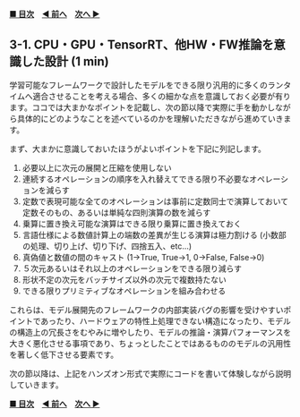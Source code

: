 **[■ 目次](https://github.com/CyberAgentAILab/model-acceleration-tutorial/tree/main?tab=readme-ov-file#table-of-contents)**　**[◀ 前へ](https://github.com/CyberAgentAILab/model-acceleration-tutorial/blob/main/02_Runtime/2_2-Model_Deployment_Destination_Device_and_Runtime_Combination.md)**　**[次へ ▶](https://github.com/CyberAgentAILab/model-acceleration-tutorial/blob/main/03_Design/3_2_1-Preparing_the_environment_for_hands-on.md)**

## 3-1. CPU・GPU・TensorRT、他HW・FW推論を意識した設計 (1 min)
学習可能なフレームワークで設計したモデルをできる限り汎用的に多くのランタイムへ適合させることを考える場合、多くの細かな点を意識しておく必要が有ります。ココでは大まかなポイントを記載し、次の節以降で実際に手を動かしながら具体的にどのようなことを述べているのかを理解いただきながら進めていきます。

まず、大まかに意識しておいたほうがよいポイントを下記に列記します。

1. 必要以上に次元の展開と圧縮を使用しない
2. 連続するオペレーションの順序を入れ替えてできる限り不必要なオペレーションを減らす
3. 定数で表現可能な全てのオペレーションは事前に定数同士で演算しておいて定数そのもの、あるいは単純な四則演算の数を減らす
4. 乗算に置き換え可能な演算はできる限り乗算に置き換えておく
5. 言語仕様による数値計算上の端数の差異が生じる演算は極力割ける (小数部の処理、切り上げ、切り下げ、四捨五入、etc...)
6. 真偽値と数値の間のキャスト (1->True, True->1, 0->False, False->0)
7. ５次元あるいはそれ以上のオペレーションをできる限り減らす
8. 形状不定の次元をバッチサイズ以外の次元で複数持たない
9. できる限りプリミティブなオペレーションを組み合わせる

これらは、モデル展開先のフレームワークの内部実装バグの影響を受けやすいポイントであったり、ハードウェアの特性上処理できない構造になったり、モデルの構造上の冗長さをむやみに増やしたり、モデルの推論・演算パフォーマンスを大きく悪化させる事項であり、ちょっとしたことではあるもののモデルの汎用性を著しく低下させる要素です。

次の節以降は、上記をハンズオン形式で実際にコードを書いて体験しながら説明していきます。

**[■ 目次](https://github.com/CyberAgentAILab/model-acceleration-tutorial/tree/main?tab=readme-ov-file#table-of-contents)**　**[◀ 前へ](https://github.com/CyberAgentAILab/model-acceleration-tutorial/blob/main/02_Runtime/2_2-Model_Deployment_Destination_Device_and_Runtime_Combination.md)**　**[次へ ▶](https://github.com/CyberAgentAILab/model-acceleration-tutorial/blob/main/03_Design/3_2_1-Preparing_the_environment_for_hands-on.md)**
